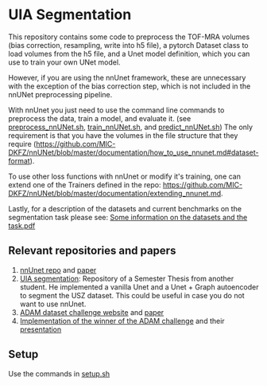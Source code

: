 # UIA Segmentation

This repository contains some code to preprocess the TOF-MRA volumes (bias correction, resampling, write into h5 file), 
a pytorch Dataset class to load volumes from the h5 file, and a Unet model definition, which you can use to train your 
own UNet model.

However, if you are using the nnUnet framework, these are unnecessary with the exception of the bias correction step,
which is not included in the nnUNet preprocessing pipeline.

With nnUnet you just need to use the command line commands to preprocess the data, train a model, and evaluate it.
(see [preprocess_nnUNet.sh](scripts%2F1_preprocessing%2Fpreprocess_nnUNet.sh), [train_nnUNet.sh](scripts%2F2_training%2Ftrain_nnUNet.sh), and [predict_nnUNet.sh](scripts%2F3_evaluate%2Fpredict_nnUNet.sh))
The only requirement is that you have the volumes in the file structure that they require (https://github.com/MIC-DKFZ/nnUNet/blob/master/documentation/how_to_use_nnunet.md#dataset-format).  

To use other loss functions with nnUnet or modify it's training, one can extend one of the Trainers defined in the repo: https://github.com/MIC-DKFZ/nnUNet/blob/master/documentation/extending_nnunet.md.

Lastly, for a description of the datasets and current benchmarks on the segmentation task please see: [Some information on the datasets and the task.pdf](documentation%2FSome%20information%20on%20the%20datasets%20and%20the%20task.pdf)


## Relevant repositories and papers

 1. [nnUnet repo](https://github.com/MIC-DKFZ/nnUNet) and [paper](https://www.nature.com/articles/s41592-020-01008-z)
 2. [UIA segmentation](https://github.com/kv13/UIASegmentation): Repository of a Semester Thesis from another student. He implemented a vanilla Unet and a Unet + Graph
autoencoder to segment the USZ dataset. This could be useful in case you do not want to use nnUnet.  
 3. [ADAM dataset challenge website](https://adam.isi.uu.nl/) and [paper](https://www.sciencedirect.com/science/article/pii/S1053811921004936) 
 4. [Implementation of the winner of the ADAM challenge](https://github.com/JunMa11/ADAM2020) and their [presentation](https://adam.isi.uu.nl/results/results-miccai-2020/participating-teams-miccai-2020/junma-2/)


## Setup

Use the commands in [setup.sh](setup.sh)